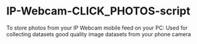 # IP-Webcam-CLICK_PHOTOS-script
To store photos from your IP Webcam mobile feed on your PC: Used for collecting datasets good quality image datasets from your phone camera
